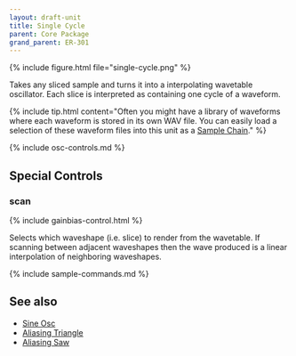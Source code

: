 ```yaml
---
layout: draft-unit
title: Single Cycle
parent: Core Package
grand_parent: ER-301
---
```


{% include figure.html
file="single-cycle.png"
%}

Takes any sliced sample and turns it into a interpolating wavetable oscillator.  Each slice is interpreted as containing one cycle of a waveform.

{% include tip.html
content="Often you might have a library of waveforms where each waveform is stored in its own WAV file.  You can easily load a selection of these waveform files into this unit as a [Sample Chain](/er-301/samples/sample-chains)."
%}

{% include osc-controls.md %}

## Special Controls

### scan
{% include gainbias-control.html %}

Selects which waveshape (i.e. slice) to render from the wavetable.  If scanning between adjacent waveshapes then the wave produced is a linear interpolation of neighboring waveshapes.

{% include sample-commands.md %}

## See also

* [Sine Osc](sine-osc)
* [Aliasing Triangle](aliasing-triangle)
* [Aliasing Saw](aliasing-saw)